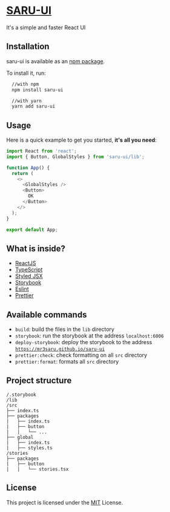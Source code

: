 # [SARU-UI](https://mr3saru.github.io/saru-ui)

It's a simple and faster React UI

## Installation

saru-ui is available as an [npm package](https://www.npmjs.com/package/saru-ui).

To install it, run:

```bash
  //with npm
  npm install saru-ui

  //with yarn
  yarn add saru-ui
```

## Usage

Here is a quick example to get you started, **it's all you need**:

```js
import React from 'react';
import { Button, GlobalStyles } from 'saru-ui/lib';

function App() {
  return (
    <>
      <GlobalStyles />
      <Button>
        OK
      </Button>
    </>
  );
}

export default App;
```
## What is inside?

- [ReactJS](https://reactjs.org/)
- [TypeScript](https://www.typescriptlang.org/)
- [Styled JSX](https://github.com/vercel/styled-jsx)
- [Storybook](https://storybook.js.org/)
- [Eslint](https://eslint.org/)
- [Prettier](https://prettier.io/)

## Available commands

- `build`: build the files in the `lib` directory
- `storybook`: run the storybook at the address `localhost:6006`
- `deploy-storybook`: deploy the storybook to the address [`https://mr3saru.github.io/saru-ui`](https://mr3saru.github.io/saru-ui)
- `prettier:check`: check formatting on all `src` directory
- `prettier:format`: formats all `src` directory

## Project structure

```
/.storybook
/lib
/src
├── index.ts
├── packages
|   ├── index.ts
|   ├── button
|   |   └── ...
├── global
|   ├── index.ts
|   ├── styles.ts
/stories
├── packages
|   ├── button
|   |   └── stories.tsx
```

## License

This project is licensed under the [MIT](./LICENSE) License.
